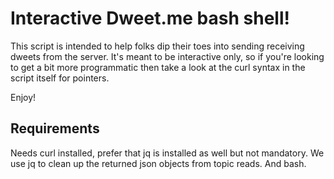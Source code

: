 # Interactive Dweet.me bash shell!

This script is intended to help folks dip their toes into sending receiving dweets from the server. It's meant to be interactive only, so if you're looking to get a bit more programmatic then take a look at the curl syntax in the script itself for pointers. 

Enjoy!

## Requirements
Needs curl installed, prefer that jq is installed as well but not mandatory. We use jq to clean up the returned json objects from topic reads. And bash. 
